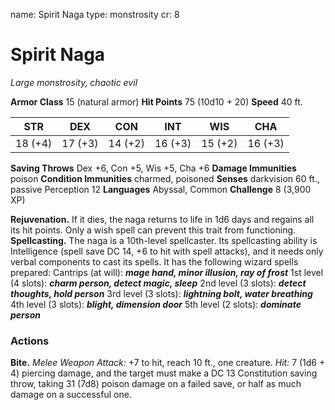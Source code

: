 name: Spirit Naga
type: monstrosity
cr: 8

# Spirit Naga
_Large monstrosity, chaotic evil_

**Armor Class** 15 (natural armor)
**Hit Points** 75 (10d10 + 20)
**Speed** 40 ft.

| STR     | DEX     | CON     | INT     | WIS     | CHA     |
|---------|---------|---------|---------|---------|---------|
| 18 (+4) | 17 (+3) | 14 (+2) | 16 (+3) | 15 (+2) | 16 (+3) |

**Saving Throws** Dex +6, Con +5, Wis +5, Cha +6
**Damage Immunities** poison
**Condition Immunities** charmed, poisoned
**Senses** darkvision 60 ft., passive Perception 12
**Languages** Abyssal, Common
**Challenge** 8 (3,900 XP)

**Rejuvenation.** If it dies, the naga returns to life in 1d6 days and regains all its hit points. Only a wish spell can prevent this trait from functioning.
**Spellcasting.** The naga is a 10th-level spellcaster. Its spellcasting ability is Intelligence (spell save DC 14, +6 to hit with spell attacks), and it needs only verbal components to cast its spells. It has the following wizard spells prepared:
Cantrips (at will): **_mage hand, minor illusion, ray of frost_**
1st level (4 slots): **_charm person, detect magic, sleep_**
2nd level (3 slots): **_detect thoughts, hold person_**
3rd level (3 slots): **_lightning bolt, water breathing_**
4th level (3 slots): **_blight, dimension door_**
5th level (2 slots): **_dominate person_**

### Actions
**Bite.** _Melee Weapon Attack:_ +7 to hit, reach 10 ft., one creature. _Hit:_ 7 (1d6 + 4) piercing damage, and the target must make a DC 13 Constitution saving throw, taking 31 (7d8) poison damage on a failed save, or half as much damage on a successful one.
